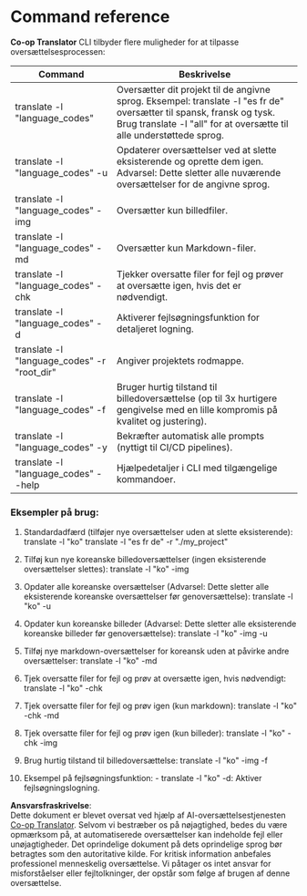 <!--
CO_OP_TRANSLATOR_METADATA:
{
  "original_hash": "b38d8f042530a4bc872def7cb2c141cd",
  "translation_date": "2025-06-12T11:29:12+00:00",
  "source_file": "getting_started/command-reference.md",
  "language_code": "da"
}
-->
# Command reference
**Co-op Translator** CLI tilbyder flere muligheder for at tilpasse oversættelsesprocessen:

Command                                       | Beskrivelse
----------------------------------------------|-------------------------------------------------------------------------------------------------------------------------------------------------------------------------------------------------------
translate -l "language_codes"                 | Oversætter dit projekt til de angivne sprog. Eksempel: translate -l "es fr de" oversætter til spansk, fransk og tysk. Brug translate -l "all" for at oversætte til alle understøttede sprog.
translate -l "language_codes" -u              | Opdaterer oversættelser ved at slette eksisterende og oprette dem igen. Advarsel: Dette sletter alle nuværende oversættelser for de angivne sprog.
translate -l "language_codes" -img            | Oversætter kun billedfiler.
translate -l "language_codes" -md             | Oversætter kun Markdown-filer.
translate -l "language_codes" -chk            | Tjekker oversatte filer for fejl og prøver at oversætte igen, hvis det er nødvendigt.
translate -l "language_codes" -d              | Aktiverer fejlsøgningsfunktion for detaljeret logning.
translate -l "language_codes" -r "root_dir"   | Angiver projektets rodmappe.
translate -l "language_codes" -f              | Bruger hurtig tilstand til billedoversættelse (op til 3x hurtigere gengivelse med en lille kompromis på kvalitet og justering).
translate -l "language_codes" -y              | Bekræfter automatisk alle prompts (nyttigt til CI/CD pipelines).
translate -l "language_codes" --help          | Hjælpedetaljer i CLI med tilgængelige kommandoer.

### Eksempler på brug:

  1. Standardadfærd (tilføjer nye oversættelser uden at slette eksisterende):   translate -l "ko"    translate -l "es fr de" -r "./my_project"

  2. Tilføj kun nye koreanske billedoversættelser (ingen eksisterende oversættelser slettes):    translate -l "ko" -img

  3. Opdater alle koreanske oversættelser (Advarsel: Dette sletter alle eksisterende koreanske oversættelser før genoversættelse):    translate -l "ko" -u

  4. Opdater kun koreanske billeder (Advarsel: Dette sletter alle eksisterende koreanske billeder før genoversættelse):    translate -l "ko" -img -u

  5. Tilføj nye markdown-oversættelser for koreansk uden at påvirke andre oversættelser:    translate -l "ko" -md

  6. Tjek oversatte filer for fejl og prøv at oversætte igen, hvis nødvendigt: translate -l "ko" -chk

  7. Tjek oversatte filer for fejl og prøv igen (kun markdown): translate -l "ko" -chk -md

  8. Tjek oversatte filer for fejl og prøv igen (kun billeder): translate -l "ko" -chk -img

  9. Brug hurtig tilstand til billedoversættelse:    translate -l "ko" -img -f

  10. Eksempel på fejlsøgningsfunktion: - translate -l "ko" -d: Aktiver fejlsøgningslogning.

**Ansvarsfraskrivelse**:  
Dette dokument er blevet oversat ved hjælp af AI-oversættelsestjenesten [Co-op Translator](https://github.com/Azure/co-op-translator). Selvom vi bestræber os på nøjagtighed, bedes du være opmærksom på, at automatiserede oversættelser kan indeholde fejl eller unøjagtigheder. Det oprindelige dokument på dets oprindelige sprog bør betragtes som den autoritative kilde. For kritisk information anbefales professionel menneskelig oversættelse. Vi påtager os intet ansvar for misforståelser eller fejltolkninger, der opstår som følge af brugen af denne oversættelse.